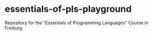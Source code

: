 # essentials-of-pls-playground
Repository for the "Essentials of Programming Languages" Course in Freiburg
